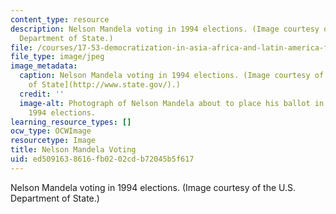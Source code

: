```yaml
---
content_type: resource
description: Nelson Mandela voting in 1994 elections. (Image courtesy of the U.S.
  Department of State.)
file: /courses/17-53-democratization-in-asia-africa-and-latin-america-fall-2001/ed5091638616fb0202cdb72045b5f617_17-53f01.jpg
file_type: image/jpeg
image_metadata:
  caption: Nelson Mandela voting in 1994 elections. (Image courtesy of the [U.S. Department
    of State](http://www.state.gov/).)
  credit: ''
  image-alt: Photograph of Nelson Mandela about to place his ballot in a box during
    1994 elections.
learning_resource_types: []
ocw_type: OCWImage
resourcetype: Image
title: Nelson Mandela Voting
uid: ed509163-8616-fb02-02cd-b72045b5f617
---
```

Nelson Mandela voting in 1994 elections. (Image courtesy of the U.S. Department of State.)

